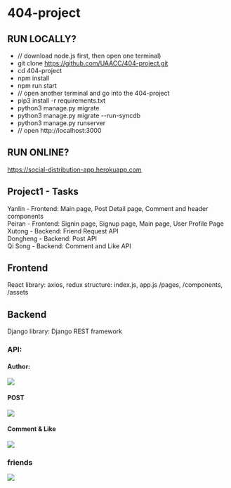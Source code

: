# 404-project

## RUN LOCALLY?
- // download node.js first, then open one terminal)
- git clone https://github.com/UAACC/404-project.git
- cd 404-project
- npm install
- npm run start
- // open another terminal and go into the 404-project
- pip3 install -r requirements.txt
- python3 manage.py migrate
- python3 manage.py migrate --run-syncdb
- python3 manage.py runserver
- // open http://localhost:3000

## RUN ONLINE?
https://social-distribution-app.herokuapp.com

## Project1 - Tasks
Yanlin - Frontend:  Main page, Post Detail page, Comment and header components <br />
Peiran - Frontend: Signin page, Signup page, Main page, User Profile Page<br />
Xutong - Backend: Friend Request API<br />
Dongheng - Backend: Post API<br />
Qi Song - Backend: Comment and Like API <br />

## Frontend
React
library: axios, redux
structure: index.js, app.js /pages, /components, /assets


## Backend
Django
library: Django REST framework

### API:
#### Author:
<img src="https://miscellaneous-kay.s3.ca-central-1.amazonaws.com/Author.png" />

#### POST
<img src="https://miscellaneous-kay.s3.ca-central-1.amazonaws.com/post.png" />

#### Comment & Like 
<img src="https://miscellaneous-kay.s3.ca-central-1.amazonaws.com/Comment%26Like.png" />

### friends
<img src="https://miscellaneous-kay.s3.ca-central-1.amazonaws.com/friend-request.png" />